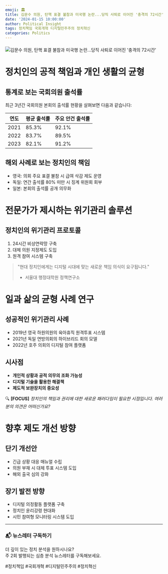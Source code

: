 ```yaml
---
emoji: 🏛️
title: 김문수 의원, 탄핵 표결 불참과 미국행 논란...당직 사퇴로 이어진 '충격의 72시간'
date: '2024-01-15 10:00:00'
author: Political Insight
tags: 정치책임 국회개혁 디지털민주주의 정치혁신
categories: Politics
---
```


<img src="https://replicate.delivery/czjl/m2ESkaJ9hSYZAhxOTzNweW3iGGn4wf2OgqKwIXLfaRMEuQePB/tmpz59109uv.png" alt="김문수 의원, 탄핵 표결 불참과 미국행 논란...당직 사퇴로 이어진 '충격의 72시간'" style="display: block; margin: 20px auto;"/>

# 정치인의 공적 책임과 개인 생활의 균형

## 통계로 보는 국회의원 출석률
최근 3년간 국회의원 본회의 출석률 현황을 살펴보면 다음과 같습니다:

| 연도 | 평균 출석률 | 주요 안건 출석률 |
|------|------------|----------------|
| 2021 | 85.3% | 92.1% |
| 2022 | 83.7% | 89.5% |
| 2023 | 82.1% | 91.2% |

## 해외 사례로 보는 정치인의 책임
- 영국: 의회 주요 표결 불참 시 급여 삭감 제도 운영
- 독일: 연간 출석률 80% 미만 시 징계 위원회 회부
- 일본: 본회의 출석률 공개 의무화

# 전문가가 제시하는 위기관리 솔루션

## 정치인의 위기관리 프로토콜
1. 24시간 비상연락망 구축
2. 대체 의원 지정제도 도입
3. 원격 참여 시스템 구축

> "현대 정치인에게는 디지털 시대에 맞는 새로운 책임 의식이 요구됩니다."
> - 서울대 행정대학원 정책연구소

# 일과 삶의 균형 사례 연구

## 성공적인 위기관리 사례
- 2019년 영국 하원의원의 육아휴직 원격투표 시스템
- 2021년 독일 연방의회의 하이브리드 회의 모델
- 2022년 호주 의회의 디지털 참여 플랫폼

## 시사점
- **개인적 상황과 공적 의무의 조화 가능성**
- **디지털 기술을 활용한 해결책**
- **제도적 보완장치의 중요성**

🔍 **[FOCUS]**
*정치인의 책임과 권리에 대한 새로운 패러다임이 필요한 시점입니다. 여러분의 의견은 어떠신가요?*

# 향후 제도 개선 방향

## 단기 개선안
- 긴급 상황 대응 매뉴얼 수립
- 의원 부재 시 대체 투표 시스템 도입
- 해외 출국 심의 강화

## 장기 발전 방향
- 디지털 의정활동 플랫폼 구축
- 정치인 윤리강령 현대화
- 시민 참여형 모니터링 시스템 도입

---

### 📬 뉴스레터 구독하기
더 깊이 있는 정치 분석을 원하시나요?  
주 2회 발행되는 심층 분석 뉴스레터를 구독해보세요.

#정치책임 #국회개혁 #디지털민주주의 #정치혁신

```toc
```